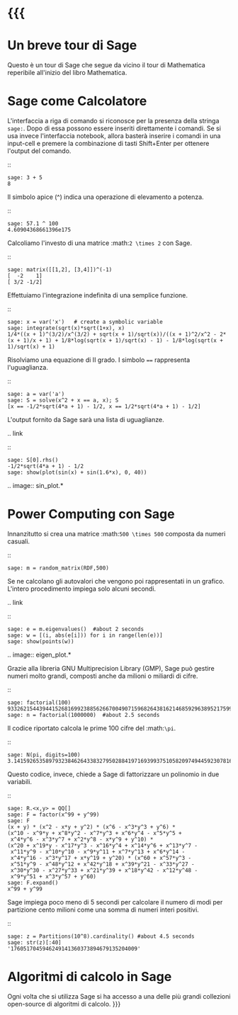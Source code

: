{{{
==============
Un breve tour di Sage
==============

Questo è un tour di Sage che segue da vicino il tour di Mathematica reperibile all'inizio del libro Mathematica.


Sage come Calcolatore
====================

L'interfaccia a riga di comando si riconosce per la presenza della stringa ``sage:``. Dopo di essa possono essere inseriti direttamente i comandi. 
Se si usa invece l'interfaccia notebook, allora basterà inserire i comandi in una input-cell e premere la combinazione di tasti Shift+Enter per ottenere l'output del comando.

::

    sage: 3 + 5
    8

Il simbolo apice (^) indica una operazione di elevamento a potenza.

::

    sage: 57.1 ^ 100
    4.60904368661396e175

Calcoliamo l'investo di una matrice :math:`2 \times 2` con Sage.

::

    sage: matrix([[1,2], [3,4]])^(-1)
    [  -2    1]
    [ 3/2 -1/2]

Effettuiamo l'integrazione indefinita di una semplice funzione.

::

    sage: x = var('x')   # create a symbolic variable
    sage: integrate(sqrt(x)*sqrt(1+x), x)
    1/4*((x + 1)^(3/2)/x^(3/2) + sqrt(x + 1)/sqrt(x))/((x + 1)^2/x^2 - 2*(x + 1)/x + 1) + 1/8*log(sqrt(x + 1)/sqrt(x) - 1) - 1/8*log(sqrt(x + 1)/sqrt(x) + 1)

Risolviamo una equazione di II grado. I simbolo ``==`` rappresenta l'uguaglianza.

::

    sage: a = var('a')
    sage: S = solve(x^2 + x == a, x); S
    [x == -1/2*sqrt(4*a + 1) - 1/2, x == 1/2*sqrt(4*a + 1) - 1/2]

L'output fornito da Sage sarà una lista di uguaglianze.

.. link

::

    sage: S[0].rhs()
    -1/2*sqrt(4*a + 1) - 1/2
    sage: show(plot(sin(x) + sin(1.6*x), 0, 40))

.. image:: sin_plot.*


Power Computing con Sage
=========================

Innanzitutto si crea una matrice :math:`500 \times 500` composta da numeri casuali.

::

    sage: m = random_matrix(RDF,500)

Se ne calcolano gli autovalori che vengono poi rappresentati in un grafico. L'intero procedimento impiega solo alcuni secondi.

.. link

::

    sage: e = m.eigenvalues()  #about 2 seconds
    sage: w = [(i, abs(e[i])) for i in range(len(e))]
    sage: show(points(w))

.. image:: eigen_plot.*


Grazie alla libreria GNU Multiprecision Library (GMP), Sage può gestire numeri molto grandi, composti anche da milioni o miliardi di cifre.

::

    sage: factorial(100)
    93326215443944152681699238856266700490715968264381621468592963895217599993229915608941463976156518286253697920827223758251185210916864000000000000000000000000
    sage: n = factorial(1000000)  #about 2.5 seconds

Il codice riportato calcola le prime 100 cifre del :math:`\pi`.

::

    sage: N(pi, digits=100)
    3.141592653589793238462643383279502884197169399375105820974944592307816406286208998628034825342117068

Questo codice, invece, chiede a Sage di fattorizzare un polinomio in due variabili.

::

    sage: R.<x,y> = QQ[]
    sage: F = factor(x^99 + y^99)
    sage: F
    (x + y) * (x^2 - x*y + y^2) * (x^6 - x^3*y^3 + y^6) * 
    (x^10 - x^9*y + x^8*y^2 - x^7*y^3 + x^6*y^4 - x^5*y^5 +
     x^4*y^6 - x^3*y^7 + x^2*y^8 - x*y^9 + y^10) * 
    (x^20 + x^19*y - x^17*y^3 - x^16*y^4 + x^14*y^6 + x^13*y^7 -
     x^11*y^9 - x^10*y^10 - x^9*y^11 + x^7*y^13 + x^6*y^14 - 
     x^4*y^16 - x^3*y^17 + x*y^19 + y^20) * (x^60 + x^57*y^3 -
     x^51*y^9 - x^48*y^12 + x^42*y^18 + x^39*y^21 - x^33*y^27 - 
     x^30*y^30 - x^27*y^33 + x^21*y^39 + x^18*y^42 - x^12*y^48 -
     x^9*y^51 + x^3*y^57 + y^60)
    sage: F.expand()
    x^99 + y^99

Sage impiega poco meno di 5 secondi per calcolare il numero di modi per partizione cento milioni come una somma di numeri interi positivi.

::

    sage: z = Partitions(10^8).cardinality() #about 4.5 seconds
    sage: str(z)[:40]
    '1760517045946249141360373894679135204009'

Algoritmi di calcolo in Sage
============================

Ogni volta che si utilizza Sage si ha accesso a una delle più grandi collezioni open-source di algoritmi di calcolo.
}}}

